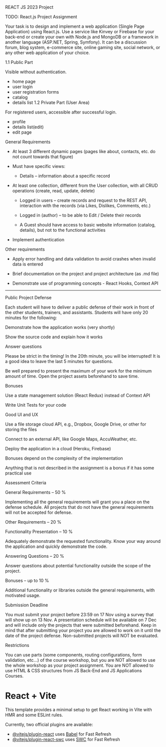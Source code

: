 REACT JS 2023 Project

TODO:
React.js Project Assignment

Your task is to design and implement a web application (Single Page Application) using React.js. Use a service like Kinvey or Firebase for your back-end or create your own with Node.js and MongoDB or a framework in another language (ASP.NET, Spring, Symfony). It can be a discussion forum, blog system, e-commerce site, online gaming site, social network, or any other web application of your choice. 


<!-- -------------------------------------------------Application Structure-------------------------------------------------------------- -->
1.1 Public Part

Visible without authentication. 
- home page
- user login
- user registration forms
- catalog
- details list
1.2 Private Part (User Area)

For registered users, accessible after successful login.
- profile
- details list(edit)
- edit page

General Requirements

- At least 3 different dynamic pages (pages like about, contacts, etc. do not count towards that figure)

- Must have specific views:

    <!-- - Catalog – list of all created records -->

    - Details – information about a specific record

- At least one collection, different from the User collection, with all CRUD operations (create, read, update, delete)

    - Logged in users – create records and request to the REST API, interaction with the records (via Likes, Dislikes, Comments, etc.)

    - Logged in (author) – to be able to Edit / Delete their records

    - A Guest should have access to basic website information (catalog, details), but not to the functional activities

<!-- - Use React.js for the client-side -->

<!-- - Communicate to a remote service (via REST, sockets, GraphQL, or a similar client-server technique) -->

- Implement authentication

<!-- - Implement client-side routing -->

<!-- - Demonstrate use of programming concepts, specific to the React library: stateless and state full components, bound forms, synthetic events, Component Styling, etc. -->

<!-- - Use a source control system, like GitHub -->

<!-- - It is required to have committed in GitHub for at least 3 days -->


Other requirements

- Apply error handling and data validation to avoid crashes when invalid data is entered

<!-- - The application should be divided into components with separate CSS files. -->

- Brief documentation on the project and project architecture (as .md file)

- Demonstrate use of programming concepts - React Hooks, Context API

---------------------------------------------------------------------------------------------------------------------------------------------


Public Project Defense

Each student will have to deliver a public defense of their work in front of the other students, trainers, and assistants. Students will have only 20 minutes for the following:

Demonstrate how the application works (very shortly)

Show the source code and explain how it works

Answer questions



Please be strict in the timing! In the 20th minute, you will be interrupted! It is a good idea to leave the last 5 minutes for questions.

Be well prepared to present the maximum of your work for the minimum amount of time. Open the project assets beforehand to save time.

Bonuses

Use a state management solution (React Redux) instead of Context API

Write Unit Tests for your code

Good UI and UX

Use a file storage cloud API, e.g., Dropbox, Google Drive, or other for storing the files

Connect to an external API, like Google Maps, AccuWeather, etc.

Deploy the application in a cloud (Heroku, Firebase)

Bonuses depend on the complexity of the implementation

Anything that is not described in the assignment is a bonus if it has some practical use

Assessment Criteria

General Requirements – 50 %

Implementing all the general requirements will grant you a place on the defense schedule. All projects that do not have the general requirements will not be accepted for defense.

Other Requirements – 20 % 

Functionality Presentation – 10 %

Adequately demonstrate the requested functionality. Know your way around the application and quickly demonstrate the code.

Answering Questions – 20 %

Answer questions about potential functionality outside the scope of the project.

Bonuses – up to 10 %

Additional functionality or libraries outside the general requirements, with motivated usage.

Submission Deadline

You must submit your project before 23:59 on 17 Nov using a survey that will show up on 13 Nov. A presentation schedule will be available on 7 Dec and will include only the projects that were submitted beforehand. Keep in mind that after submitting your project you are allowed to work on it until the date of the project defense. Non-submitted projects will NOT be evaluated.

Restrictions

You can use parts (some components, routing configurations, form validation, etc...) of the course workshop, but you are NOT allowed to use the whole workshop as your project assignment. You are NOT allowed to use HTML & CSS structures from JS Back-End and JS Applications Courses.




# React + Vite

This template provides a minimal setup to get React working in Vite with HMR and some ESLint rules.

Currently, two official plugins are available:

- [@vitejs/plugin-react](https://github.com/vitejs/vite-plugin-react/blob/main/packages/plugin-react/README.md) uses [Babel](https://babeljs.io/) for Fast Refresh
- [@vitejs/plugin-react-swc](https://github.com/vitejs/vite-plugin-react-swc) uses [SWC](https://swc.rs/) for Fast Refresh

